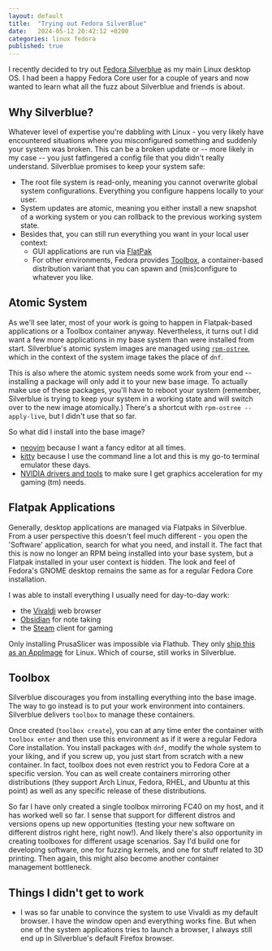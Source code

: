 ```yaml
---
layout: default
title:  "Trying out Fedora SilverBlue"
date:   2024-05-12 20:42:12 +0200
categories: linux fedora
published: true
---
```

I recently decided to try out [Fedora Silverblue](https://fedoraproject.org/atomic-desktops/silverblue/) as my main Linux desktop OS. I had been a happy Fedora Core user for a couple of years and now wanted to learn what all the fuzz about Silverblue and friends is about.

## Why Silverblue?

Whatever level of expertise you're dabbling with Linux - you very likely have encountered situations where you misconfigured something and suddenly your system was broken. This can be a broken update or -- more likely in my case -- you just fatfingered a config file that you didn't really understand. Silverblue promises to keep your system safe:

- The root file system is read-only, meaning you cannot overwrite global system configurations. Everything you configure happens locally to your user.
- System updates are atomic, meaning you either install a new snapshot of a working system or you can rollback to the previous working system state.
- Besides that, you can still run everything you want in your local user context:
  - GUI applications are run via [FlatPak](https://www.flatpak.org)
  - For other environments, Fedora provides [Toolbox](https://docs.fedoraproject.org/en-US/fedora-silverblue/toolbox/), a container-based distribution variant that you can spawn and (mis)configure to whatever you like.

## Atomic System

As we'll see later, most of your work is going to happen in Flatpak-based applications or a Toolbox container anyway. Nevertheless, it turns out I did want a few more applications in my base system than were installed from start. Silverblue's atomic system images are managed using [`rpm-ostree`](https://coreos.github.io/rpm-ostree/), which in the context of the system image takes the place of `dnf`.

This is also where the atomic system needs some work from your end -- installing a package will only add it to your new base image. To actually make use of these packages, you'll have to reboot your system (remember, Silverblue is trying to keep your system in a working state and will switch over to the new image atomically.) There's a shortcut with `rpm-ostree --apply-live`, but I didn't use that so far.

So what did I install into the base image?
- [neovim](https://neovim.io) because I want a fancy editor at all times.
- [kitty](https://sw.kovidgoyal.net/kitty/) because I use the command line a lot and this is my go-to terminal emulator these days.
- [NVIDIA drivers and tools](https://docs.fedoraproject.org/en-US/fedora-silverblue/troubleshooting/#_using_nvidia_drivers) to make sure I get graphics acceleration for my gaming (tm) needs.

## Flatpak Applications

Generally, desktop applications are managed via Flatpaks in Silverblue. From a user perspective this doesn't feel much different - you open the 'Software' application, search for what you need, and install it. The fact that this is now no longer an RPM being installed into your base system, but a Flatpak installed in your user context is hidden. The look and feel of Fedora's GNOME desktop remains the same as for a regular Fedora Core installation.

I was able to install everything I usually need for day-to-day work:
- the [Vivaldi](https://vivaldi.com) web browser
- [Obsidian](https://obsidian.md) for note taking
- the [Steam](https://steamcommunity.com) client for gaming

Only installing PrusaSlicer was impossible via Flathub. They only [ship this as an AppImage](https://github.com/prusa3d/PrusaSlicer/releases) for Linux. Which of course, still works in Silverblue.

## Toolbox

Silverblue discourages you from installing everything into the base image. The way to go instead is to put your work environment into containers. Silverblue delivers `toolbox` to manage these containers.

Once created (`toolbox create`), you can at any time enter the container with `toolbox enter` and then use this environment as if it were a regular Fedora Core installation. You install packages with `dnf`, modify the whole system to your liking, and if you screw up, you just start from scratch with a new container. In fact, toolbox does not even restrict you to Fedora Core at a specific version. You can as well create containers mirroring other distributions (they support Arch Linux, Fedora, RHEL, and Ubuntu at this point) as well as any specific release of these distributions.

So far I have only created a single toolbox mirroring FC40 on my host, and it has worked well so far. I sense that support for different distros and versions opens up new opportunities (testing your new software on different distros right here, right now!). And likely there's also opportunity in creating toolboxes for different usage scenarios. Say I'd build one for developing software, one for fuzzing kernels, and one for stuff related to 3D printing. Then again, this might also become another container management bottleneck.

## Things I didn't get to work

- I was so far unable to convince the system to use Vivaldi as my default browser. I have the window open and everything works fine. But when one of the system applications tries to launch a browser, I always still end up in Silverblue's default Firefox browser. 
